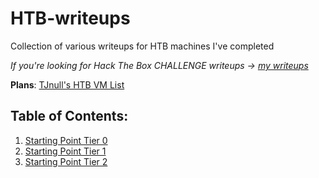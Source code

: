 # HTB-writeups
Collection of various writeups for HTB machines I've completed

*If you're looking for Hack The Box CHALLENGE writeups -> [my writeups](https://github.com/SirBiffles/CTF-writeups/tree/main/HackTheBox%20Challenges)*

**Plans**: [TJnull's HTB VM List](https://www.netsecfocus.com/oscp/2021/05/06/The_Journey_to_Try_Harder-_TJnull-s_Preparation_Guide_for_PEN-200_PWK_OSCP_2.0.html#vulnerable-machines)

## Table of Contents:
1. [Starting Point Tier 0](https://github.com/SirBiffles/HTB-writeups/tree/main/Starting%20Point%20Tier%200)
2. [Starting Point Tier 1](https://github.com/SirBiffles/HTB-writeups/tree/main/Starting%20Point%20Tier%201)
3. [Starting Point Tier 2](https://github.com/SirBiffles/HTB-writeups/tree/main/Starting%20Point%20Tier%202)
